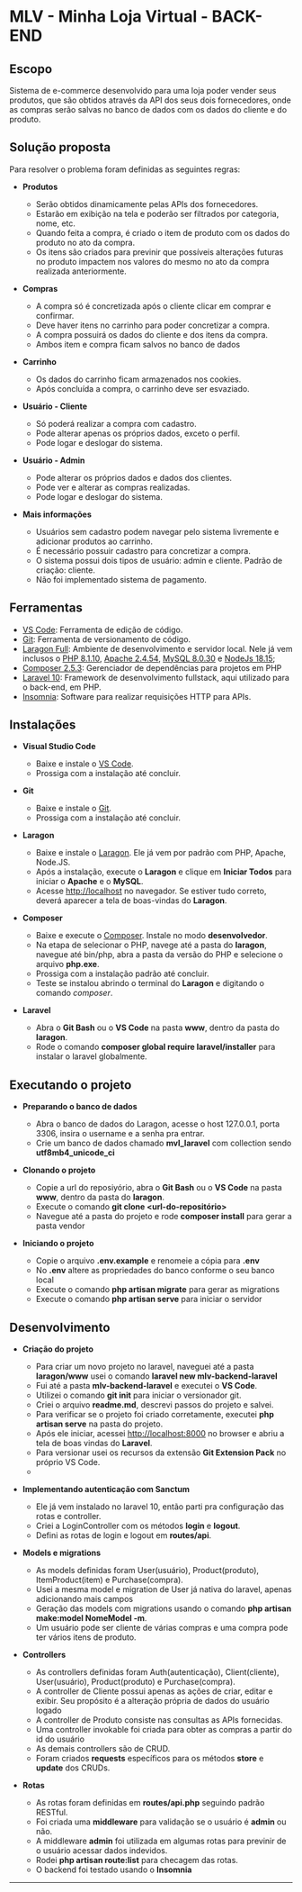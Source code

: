 # MLV - Minha Loja Virtual - BACK-END

## Escopo

Sistema de e-commerce desenvolvido para uma loja poder vender seus produtos, que são obtidos através da API dos seus dois fornecedores, onde as compras serão salvas no banco de dados com os dados do cliente e do produto.

## Solução proposta

Para resolver o problema foram definidas as seguintes regras:

-   **Produtos**
    -   Serão obtidos dinamicamente pelas APIs dos fornecedores.
    -   Estarão em exibição na tela e poderão ser filtrados por categoria, nome, etc.
    -   Quando feita a compra, é criado o item de produto com os dados do produto no ato da compra.
    -   Os itens são criados para previnir que possíveis alterações futuras no produto impactem nos valores do mesmo no ato da compra realizada anteriormente.
-   **Compras**
    -   A compra só é concretizada após o cliente clicar em comprar e confirmar.
    -   Deve haver itens no carrinho para poder concretizar a compra.
    -   A compra possuirá os dados do cliente e dos itens da compra.
    -   Ambos item e compra ficam salvos no banco de dados
-   **Carrinho**
    -   Os dados do carrinho ficam armazenados nos cookies.
    -   Após concluída a compra, o carrinho deve ser esvaziado.
-   **Usuário - Cliente**

    -   Só poderá realizar a compra com cadastro.
    -   Pode alterar apenas os próprios dados, exceto o perfil.
    -   Pode logar e deslogar do sistema.

-   **Usuário - Admin**
    -   Pode alterar os próprios dados e dados dos clientes.
    -   Pode ver e alterar as compras realizadas.
    -   Pode logar e deslogar do sistema.
-   **Mais informações**
    -   Usuários sem cadastro podem navegar pelo sistema livremente e adicionar produtos ao carrinho.
    -   É necessário possuir cadastro para concretizar a compra.
    -   O sistema possui dois tipos de usuário: admin e cliente. Padrão de criação: cliente.
    -   Não foi implementado sistema de pagamento.

## Ferramentas

-   [VS Code](https://code.visualstudio.com/download): Ferramenta de edição de código.
-   [Git](https://git-scm.com/doc): Ferramenta de versionamento de código.
-   [Laragon Full](https://laragon.org/download/index.html): Ambiente de desenvolvimento e servidor local. Nele já vem inclusos o [PHP 8.1.10](https://www.php.net/downloads.php), [Apache 2.4.54](https://httpd.apache.org/download.cgi), [MySQL 8.0.30](https://www.mysql.com/downloads/) e [NodeJs 18.15](https://nodejs.org/en/);
-   [Composer 2.5.3](https://getcomposer.org/download/): Gerenciador de dependências para projetos em PHP
-   [Laravel 10](https://laravel.com/docs/10.x): Framework de desenvolvimento fullstack, aqui utilizado para o back-end, em PHP.
-   [Insomnia](https://insomnia.rest/download): Software para realizar requisições HTTP para APIs.

## Instalações

-   **Visual Studio Code**

    -   Baixe e instale o [VS Code](https://code.visualstudio.com/download/).
    -   Prossiga com a instalação até concluir.

-   **Git**

    -   Baixe e instale o [Git](https://git-scm.com/doc).
    -   Prossiga com a instalação até concluir.

-   **Laragon**

    -   Baixe e instale o [Laragon](https://laragon.org/). Ele já vem por padrão com PHP, Apache, Node.JS.
    -   Após a instalação, execute o **Laragon** e clique em **Iniciar Todos** para iniciar o **Apache** e o **MySQL**.
    -   Acesse <http://localhost> no navegador. Se estiver tudo correto, deverá aparecer a tela de boas-vindas do **Laragon**.

-   **Composer**

    -   Baixe e execute o [Composer](https://getcomposer.org/). Instale no modo **desenvolvedor**.
    -   Na etapa de selecionar o PHP, navege até a pasta do **laragon**, navegue até bin/php, abra a pasta da versão do PHP e selecione o arquivo **php.exe**.
    -   Prossiga com a instalação padrão até concluir.
    -   Teste se instalou abrindo o terminal do **Laragon** e digitando o comando _composer_.

-   **Laravel**

    -   Abra o **Git Bash** ou o **VS Code** na pasta **www**, dentro da pasta do **laragon**.
    -   Rode o comando **composer global require laravel/installer** para instalar o laravel globalmente.

## Executando o projeto

-   **Preparando o banco de dados**

    -   Abra o banco de dados do Laragon, acesse o host 127.0.0.1, porta 3306, insira o username e a senha pra entrar.
    -   Crie um banco de dados chamado **mvl_laravel** com collection sendo **utf8mb4_unicode_ci**

-   **Clonando o projeto**

    -   Copie a url do reposiyório, abra o **Git Bash** ou o **VS Code** na pasta **www**, dentro da pasta do **laragon**.
    -   Execute o comando **git clone <url-do-repositório>**
    -   Navegue até a pasta do projeto e rode **composer install** para gerar a pasta vendor

-   **Iniciando o projeto**

    -   Copie o arquivo **.env.example** e renomeie a cópia para **.env**
    -   No **.env** altere as propriedades do banco conforme o seu banco local
    -   Execute o comando **php artisan migrate** para gerar as migrations
    -   Execute o comando **php artisan serve** para iniciar o servidor

## Desenvolvimento

-   **Criação do projeto**

    -   Para criar um novo projeto no laravel, naveguei até a pasta **laragon/www** usei o comando **laravel new mlv-backend-laravel**
    -   Fui até a pasta **mlv-backend-laravel** e executei o **VS Code**.
    -   Utilizei o comando **git init** para iniciar o versionador git.
    -   Criei o arquivo **readme.md**, descrevi passos do projeto e salvei.
    -   Para verificar se o projeto foi criado corretamente, executei **php artisan serve** na pasta do projeto.
    -   Após ele iniciar, acessei <http://localhost:8000> no browser e abriu a tela de boas vindas do **Laravel**.
    -   Para versionar usei os recursos da extensão **Git Extension Pack** no próprio VS Code.
    -

-   **Implementando autenticação com Sanctum**

    -   Ele já vem instalado no laravel 10, então parti pra configuração das rotas e controller.
    -   Criei a LoginController com os métodos **login** e **logout**.
    -   Defini as rotas de login e logout em **routes/api**.

-   **Models e migrations**

    -   As models definidas foram User(usuário), Product(produto), ItemProduct(item) e Purchase(compra).
    -   Usei a mesma model e migration de User já nativa do laravel, apenas adicionando mais campos
    -   Geração das models com migrations usando o comando **php artisan make:model NomeModel -m**.
    -   Um usuário pode ser cliente de várias compras e uma compra pode ter vários itens de produto.

-   **Controllers**

    -   As controllers definidas foram Auth(autenticação), Client(cliente), User(usuário), Product(produto) e Purchase(compra).
    -   A controller de Cliente possui apenas as ações de criar, editar e exibir. Seu propósito é a alteração própria de dados do usuário logado
    -   A controller de Produto consiste nas consultas as APIs fornecidas.
    -   Uma controller invokable foi criada para obter as compras a partir do id do usuário
    -   As demais controllers são de CRUD.
    -   Foram criados **requests** específicos para os métodos **store** e **update** dos CRUDs.

-   **Rotas**
    -   As rotas foram definidas em **routes/api.php** seguindo padrão RESTful.
    -   Foi criada uma **middleware** para validação se o usuário é **admin** ou não.
    -   A middleware **admin** foi utilizada em algumas rotas para previnir de o usuário acessar dados indevidos.
    -   Rodei **php artisan route:list** para checagem das rotas.
    -   O backend foi testado usando o **Insomnia**

---
